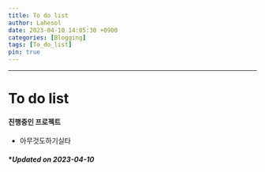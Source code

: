 ```yaml
---
title: To do list
author: Lahesol
date: 2023-04-10 14:05:30 +0900
categories: [Blogging]
tags: [To_do_list]
pin: true
---
```


------------------------------------

# To do list

#### 진행중인 프로젝트

- 아무것도하기실타

  


#### **Updated on 2023-04-10*
